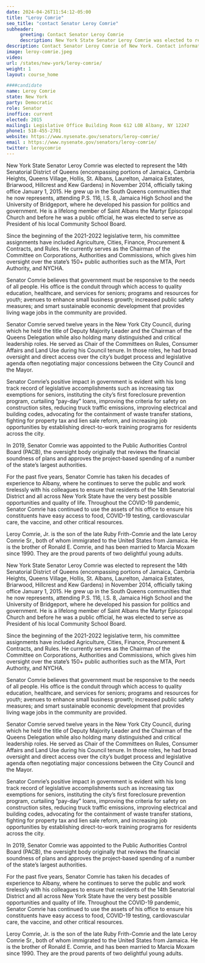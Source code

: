 ```yaml
---
date: 2024-04-26T11:54:12-05:00
title: "Leroy Comrie"
seo_title: "contact Senator Leroy Comrie"
subheader:
     greeting: Contact Senator Leroy Comrie
     description: New York State Senator Leroy Comrie was elected to represent the 14th Senatorial District of Queens (encompassing portions of Jamaica, Cambria Heights, Queens Village, Hollis, St. Albans, Laurelton, Jamaica Estates, Briarwood, Hillcrest and Kew Gardens) in November 2014, officially taking office January 1, 2015.
description: Contact Senator Leroy Comrie of New York. Contact information for Leroy Comrie includes email address, phone number, and mailing address.
image: leroy-comrie.jpeg
video:
url: /states/new-york/leroy-comrie/
weight: 1
layout: course_home

####candidate
name: Leroy Comrie
state: New York
party: Democratic
role: Senator
inoffice: current
elected: 2015
mailing1: Legislative Office Building Room 612 LOB Albany, NY 12247
phone1: 518-455-2701
website: https://www.nysenate.gov/senators/leroy-comrie/
email : https://www.nysenate.gov/senators/leroy-comrie/
twitter: leroycomrie
---
```


New York State Senator Leroy Comrie was elected to represent the 14th Senatorial District of Queens (encompassing portions of Jamaica, Cambria Heights, Queens Village, Hollis, St. Albans, Laurelton, Jamaica Estates, Briarwood, Hillcrest and Kew Gardens) in November 2014, officially taking office January 1, 2015. He grew up in the South Queens communities that he now represents, attending P.S. 116, I.S. 8, Jamaica High School and the University of Bridgeport, where he developed his passion for politics and government. He is a lifelong member of Saint Albans the Martyr Episcopal Church and before he was a public official, he was elected to serve as President of his local Community School Board.

Since the beginning of the 2021-2022 legislative term, his committee assignments have included Agriculture, Cities, Finance, Procurement & Contracts, and Rules. He currently serves as the Chairman of the Committee on Corporations, Authorities and Commissions, which gives him oversight over the state’s 150+ public authorities such as the MTA, Port Authority, and NYCHA.

Senator Comrie believes that government must be responsive to the needs of all people. His office is the conduit through which access to quality education, healthcare, and services for seniors; programs and resources for youth; avenues to enhance small business growth; increased public safety measures; and smart sustainable economic development that provides living wage jobs in the community are provided.

Senator Comrie served twelve years in the New York City Council, during which he held the title of Deputy Majority Leader and the Chairman of the Queens Delegation while also holding many distinguished and critical leadership roles. He served as Chair of the Committees on Rules, Consumer Affairs and Land Use during his Council tenure. In those roles, he had broad oversight and direct access over the city’s budget process and legislative agenda often negotiating major concessions between the City Council and the Mayor.

Senator Comrie’s positive impact in government is evident with his long track record of legislative accomplishments such as increasing tax exemptions for seniors, instituting the city’s first foreclosure prevention program, curtailing “pay-day” loans, improving the criteria for safety on construction sites, reducing truck traffic emissions, improving electrical and building codes, advocating for the containment of waste transfer stations, fighting for property tax and lien sale reform, and increasing job opportunities by establishing direct-to-work training programs for residents across the city.

In 2019, Senator Comrie was appointed to the Public Authorities Control Board (PACB), the oversight body originally that reviews the financial soundness of plans and approves the project-based spending of a number of the state’s largest authorities.

For the past five years, Senator Comrie has taken his decades of experience to Albany, where he continues to serve the public and work tirelessly with his colleagues to ensure that residents of the 14th Senatorial District and all across New York State have the very best possible opportunities and quality of life. Throughout the COVID-19 pandemic, Senator Comrie has continued to use the assets of his office to ensure his constituents have easy access to food, COVID-19 testing, cardiovascular care, the vaccine, and other critical resources.

Leroy Comrie, Jr. is the son of the late Ruby Frith-Comrie and the late Leroy Comrie Sr., both of whom immigrated to the United States from Jamaica. He is the brother of Ronald E. Comrie, and has been married to Marcia Moxam since 1990. They are the proud parents of two delightful young adults.

New York State Senator Leroy Comrie was elected to represent the 14th Senatorial District of Queens (encompassing portions of Jamaica, Cambria Heights, Queens Village, Hollis, St. Albans, Laurelton, Jamaica Estates, Briarwood, Hillcrest and Kew Gardens) in November 2014, officially taking office January 1, 2015. He grew up in the South Queens communities that he now represents, attending P.S. 116, I.S. 8, Jamaica High School and the University of Bridgeport, where he developed his passion for politics and government. He is a lifelong member of Saint Albans the Martyr Episcopal Church and before he was a public official, he was elected to serve as President of his local Community School Board.


Since the beginning of the 2021-2022 legislative term, his committee assignments have included Agriculture, Cities, Finance, Procurement & Contracts, and Rules. He currently serves as the Chairman of the Committee on Corporations, Authorities and Commissions, which gives him oversight over the state’s 150+ public authorities such as the MTA, Port Authority, and NYCHA.

Senator Comrie believes that government must be responsive to the needs of all people. His office is the conduit through which access to quality education, healthcare, and services for seniors; programs and resources for youth; avenues to enhance small business growth; increased public safety measures; and smart sustainable economic development that provides living wage jobs in the community are provided.


Senator Comrie served twelve years in the New York City Council, during which he held the title of Deputy Majority Leader and the Chairman of the Queens Delegation while also holding many distinguished and critical leadership roles. He served as Chair of the Committees on Rules, Consumer Affairs and Land Use during his Council tenure. In those roles, he had broad oversight and direct access over the city’s budget process and legislative agenda often negotiating major concessions between the City Council and the Mayor.


Senator Comrie’s positive impact in government is evident with his long track record of legislative accomplishments such as increasing tax exemptions for seniors, instituting the city’s first foreclosure prevention program, curtailing “pay-day” loans, improving the criteria for safety on construction sites, reducing truck traffic emissions, improving electrical and building codes, advocating for the containment of waste transfer stations, fighting for property tax and lien sale reform, and increasing job opportunities by establishing direct-to-work training programs for residents across the city.

In 2019, Senator Comrie was appointed to the Public Authorities Control Board (PACB), the oversight body originally that reviews the financial soundness of plans and approves the project-based spending of a number of the state’s largest authorities.


For the past five years, Senator Comrie has taken his decades of experience to Albany, where he continues to serve the public and work tirelessly with his colleagues to ensure that residents of the 14th Senatorial District and all across New York State have the very best possible opportunities and quality of life. Throughout the COVID-19 pandemic, Senator Comrie has continued to use the assets of his office to ensure his constituents have easy access to food, COVID-19 testing, cardiovascular care, the vaccine, and other critical resources.


Leroy Comrie, Jr. is the son of the late Ruby Frith-Comrie and the late Leroy Comrie Sr., both of whom immigrated to the United States from Jamaica. He is the brother of Ronald E. Comrie, and has been married to Marcia Moxam since 1990. They are the proud parents of two delightful young adults.
